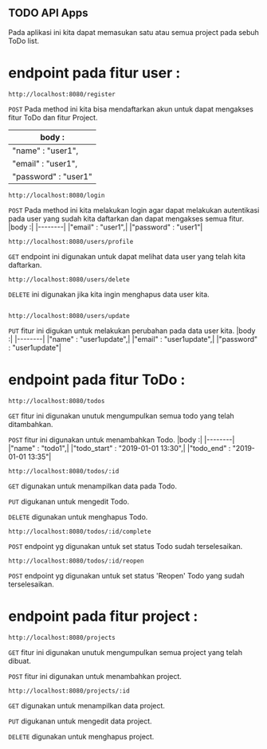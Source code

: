 ## TODO API Apps

Pada aplikasi ini kita dapat memasukan satu atau semua project pada sebuh ToDo list.

# endpoint pada fitur user :

```
http://localhost:8080/register
```

`POST` Pada method ini kita bisa mendaftarkan akun untuk dapat mengakses fitur ToDo dan fitur Project.

|body :|
|--------|
|"name" : "user1",|
|"email" : "user1",|
|"password" : "user1"|

```
http://localhost:8080/login
```

`POST` Pada method ini kita melakukan login agar dapat melakukan autentikasi pada user yang sudah kita daftarkan dan dapat mengakses semua fitur.
|body :|
|--------|
|"email" : "user1",|
|"password" : "user1"|

```
http://localhost:8080/users/profile
```

`GET` endpoint ini digunakan untuk dapat melihat data user yang telah kita daftarkan.

```
http://localhost:8080/users/delete
```

`DELETE` ini digunakan jika kita ingin menghapus data user kita.

```

http://localhost:8080/users/update
```

`PUT` fitur ini digukan untuk melakukan perubahan pada data user kita.
|body :|
|--------|
|"name" : "user1update",|
|"email" : "user1update",|
|"password" : "user1update"|

# endpoint pada fitur ToDo :

```
http://localhost:8080/todos
```

`GET` fitur ini digunakan unutuk mengumpulkan semua todo yang telah ditambahkan.

`POST` fitur ini digunakan untuk menambahkan Todo.
|body :|
|--------|
|"name" : "todo1",|
|"todo_start" : "2019-01-01 13:30",|
|"todo_end" : "2019-01-01 13:35"|

```
http://localhost:8080/todos/:id
```

`GET` digunakan untuk menampilkan data pada Todo.

`PUT` digukanan untuk mengedit Todo.

`DELETE` digunakan untuk menghapus Todo.

```
http://localhost:8080/todos/:id/complete
```

`POST` endpoint yg digunakan untuk set status Todo sudah terselesaikan.

```
http://localhost:8080/todos/:id/reopen
```

`POST` endpoint yg digunakan untuk set status 'Reopen' Todo yang sudah terselesaikan.

# endpoint pada fitur project :

```
http://localhost:8080/projects
```

`GET` fitur ini digunakan unutuk mengumpulkan semua project yang telah dibuat.

`POST` fitur ini digunakan untuk menambahkan project.

```
http://localhost:8080/projects/:id
```

`GET` digunakan untuk menampilkan data project.

`PUT` digukanan untuk mengedit data project.

`DELETE` digunakan untuk menghapus project.
